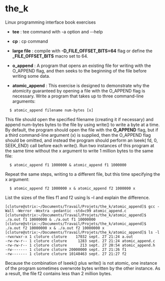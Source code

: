 # the_k

Linux programming interface book exercises
- **tee** : tee command with -a option and --help


- **cp** : cp command


- **large file** : compile with **-D_FILE_OFFSET_BITS=64** flag or define the **_FILE_OFFSET_BITS** macro set to 64.


- **o_append** : A  program that  opens  an existing file  for writing  with the O_APPEND flag, and
  then  seeks  to  the  beginning  of  the  file  before  writing  some  data.


- **atomic_append** : This exercise is designed to demonstrate why the atomicity guaranteed by opening
  a  file  with  the  O_APPEND  flag  is  necessary.  Write  a  program  that  takes  up  to  three
  command-line arguments:
```
  $ atomic_append filename num-bytes [x]
  ```
  This  file  should  open  the  specified  filename  (creating  it  if  necessary)  and  append
  num-bytes  bytes  to  the  file  by using  write() to write  a byte  at a time. By default, the
  program  should  open  the  file  with  the  **O_APPEND**  flag,  but  if  a  third  command-line
  argument (x) is supplied, then the O_APPEND flag should be omitted, and instead the
  program  should  perform  an  lseek( fd,  0,  SEEK_END)  call  before  each  write().  Run
  two  instances  of  this  program  at  the  same  time  without  the  x  argument  to  write
  1 million bytes to the same file:
```
  $ atomic_append f1 1000000 & atomic_append f1 1000000
  ```
  Repeat  the  same  steps,  writing  to  a  different  file,  but  this  time  specifying  the  x
  argument:
```
  $ atomic_append f2 1000000 x & atomic_append f2 1000000 x
  ```

  List the sizes of the files f1 and f2 using ls –l and explain the difference.

```shell
[cloture@strix:~/Documents/Travail/Projets/the_k/atomic_append]$ gcc -Wall -Werror -Wextra -pedantic -std=c99 atomic_append.c
[cloture@strix:~/Documents/Travail/Projets/the_k/atomic_append]$ ./a.out f1 10000000 & ./a.out f1 10000000
[cloture@strix:~/Documents/Travail/Projets/the_k/atomic_append]$ ./a.out f2 10000000 x & ./a.out f2 10000000 x
[cloture@strix:~/Documents/Travail/Projets/the_k/atomic_append]$ ls -l
-rwxrwxr-x 1 cloture cloture    17032 sept. 27 21:24 a.out
-rw-rw-r-- 1 cloture cloture     1283 sept. 27 21:24 atomic_append.c
-rw-rw-r-- 1 cloture cloture      213 sept. 27 20:54 atomic_append.h
-rw------- 1 cloture cloture 20000000 sept. 27 21:26 f1
-rw------- 1 cloture cloture 10148463 sept. 27 21:27 f2
```

Because  the  combination  of  lseek()  plus  write()  is  not  atomic,  one  instance  of  the
program sometimes overwrote bytes written by the other instance. As a result, the file
f2 contains less than 2 million bytes.
